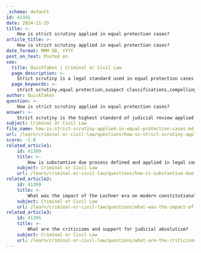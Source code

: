 ```yaml
---
_schema: default
id: 41391
date: 2024-11-25
title: >-
    How is strict scrutiny applied in equal protection cases?
article_title: >-
    How is strict scrutiny applied in equal protection cases?
date_format: MMM DD, YYYY
post_on_text: Posted on
seo:
  title: QuickTakes | Criminal or Civil Law
  page_description: >-
    Strict scrutiny is a legal standard used in equal protection cases to evaluate laws that classify individuals based on protected characteristics, requiring a compelling government interest and narrow tailoring to avoid discrimination.
  page_keywords: >-
    strict scrutiny,equal protection,suspect classifications,compelling government interest,narrow tailoring,burden of proof,judicial review,civil rights,marginalized groups,fourteenth amendment
author: QuickTakes
question: >-
    How is strict scrutiny applied in equal protection cases?
answer: >-
    Strict scrutiny is the highest standard of judicial review applied by courts when evaluating laws or government actions that classify individuals based on certain protected characteristics, particularly in the context of equal protection under the law. This standard is primarily invoked in cases involving suspect classifications, such as race, national origin, and, in some instances, gender or other fundamental rights.\n\n### Application of Strict Scrutiny\n\n1. **Compelling Government Interest**: For a law to pass strict scrutiny, the government must demonstrate that the classification serves a compelling state interest. This means that the government must provide a strong justification for the law or action in question.\n\n2. **Narrow Tailoring**: The law must also be narrowly tailored to achieve that compelling interest. This means that the law should be designed in a way that is specifically focused on addressing the issue at hand without unnecessarily infringing on the rights of individuals. The government must show that there are no less restrictive means available to achieve the same goal.\n\n3. **Burden of Proof**: Under strict scrutiny, the burden of proof lies with the government. It must prove both the existence of a compelling interest and that the law is narrowly tailored to serve that interest. This is a significant hurdle, as many laws do not meet these stringent requirements.\n\n### Judicial Practice and Complexity\n\nWhile strict scrutiny is often described as "strict in theory, but fatal in fact," the application of this standard can be complex and sometimes inconsistent. Courts have developed various interpretations and applications of strict scrutiny, leading to differing outcomes in similar cases. For example, in cases like *Loving v. Virginia* and *City of Richmond v. J.A. Croson Co.*, the courts have invalidated laws under the Equal Protection Clause when they failed to meet the strict scrutiny standard.\n\n### Historical Context\n\nThe historical context of strict scrutiny can be traced back to the civil rights movement, where the need to protect marginalized groups from discriminatory laws became paramount. The Supreme Court has consistently reinforced the importance of this standard in ensuring that laws do not unjustly discriminate against individuals based on race or other protected characteristics.\n\nIn summary, strict scrutiny serves as a critical tool in the judicial system to protect individuals from discriminatory practices by requiring a compelling justification for any law that differentiates between groups. The rigorous nature of this standard reflects the judiciary's commitment to upholding equal protection principles enshrined in the Fourteenth Amendment.
subject: Criminal or Civil Law
file_name: how-is-strict-scrutiny-applied-in-equal-protection-cases.md
url: /learn/criminal-or-civil-law/questions/how-is-strict-scrutiny-applied-in-equal-protection-cases
score: -1.0
related_article1:
    id: 41389
    title: >-
        How is substantive due process defined and applied in legal contexts?
    subject: Criminal or Civil Law
    url: /learn/criminal-or-civil-law/questions/how-is-substantive-due-process-defined-and-applied-in-legal-contexts
related_article2:
    id: 41399
    title: >-
        What was the impact of the Lochner era on modern constitutional law?
    subject: Criminal or Civil Law
    url: /learn/criminal-or-civil-law/questions/what-was-the-impact-of-the-lochner-era-on-modern-constitutional-law
related_article3:
    id: 41395
    title: >-
        What are the criticisms and support for judicial absolutism?
    subject: Criminal or Civil Law
    url: /learn/criminal-or-civil-law/questions/what-are-the-criticisms-and-support-for-judicial-absolutism
---
```


&nbsp;